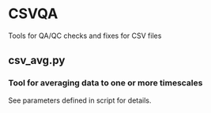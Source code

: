 # CSVQA
 Tools for QA/QC checks and fixes for CSV files


## csv_avg.py
### Tool for averaging data to one or more timescales
See parameters defined in script for details.